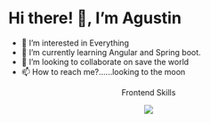 # Hi there! 👋, I’m Agustin

- 👀 I’m interested in Everything
- 🌱 I’m currently learning Angular and Spring boot.
- 💞️ I’m looking to collaborate on save the world 
- 📫 How to reach me?......looking to the moon 

<!---
l3on3l4/l3on3l4 is a ✨ special ✨ repository because its `README.md` (this file) appears on your GitHub profile.
You can click the Preview link to take a look at your changes.
--->

<p align="center">  
    Frontend Skills  
</p>

<p align="center">  
    <img src="https://skillicons.dev/icons?i=html,css,js,sass,tailwind,bootstrap" />  
</p>
